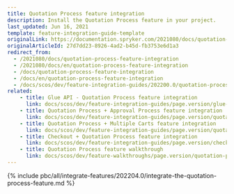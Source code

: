 ```yaml
---
title: Quotation Process feature integration
description: Install the Quotation Process feature in your project.
last_updated: Jun 16, 2021
template: feature-integration-guide-template
originalLink: https://documentation.spryker.com/2021080/docs/quotation-process-feature-integration
originalArticleId: 27d7dd23-8926-4ad2-b45d-fb3753e6d1a3
redirect_from:
  - /2021080/docs/quotation-process-feature-integration
  - /2021080/docs/en/quotation-process-feature-integration
  - /docs/quotation-process-feature-integration
  - /docs/en/quotation-process-feature-integration
  - /docs/scos/dev/feature-integration-guides/202200.0/quotation-process-feature-integration.html
related:
    - title: Glue API - Quotation Process feature integration
      link: docs/scos/dev/feature-integration-guides/page.version/glue-api/glue-api-quotation-process-feature-integration.html
    - title: Quotation Process + Approval Process feature integration
      link: docs/scos/dev/feature-integration-guides/page.version/quotation-process-approval-process-feature-integration.html
    - title: Quotation Process + Multiple Carts feature integration
      link: docs/scos/dev/feature-integration-guides/page.version/quotation-process-multiple-carts-feature-integration.html
    - title: Checkout + Quotation Process feature integration
      link: docs/scos/dev/feature-integration-guides/page.version/checkout-quotation-process-feature-integration.html
    - title: Quotation Process feature walkthrough
      link: docs/scos/dev/feature-walkthroughs/page.version/quotation-process-feature-walkthrough/quotation-process-feature-walkthrough.html
---
```

{% include pbc/all/integrate-features/202204.0/integrate-the-quotation-process-feature.md %} <!-- To edit, see /_includes/pbc/all/integrate-features/202204.0/integrate-the-quotation-process-feature.md -->
